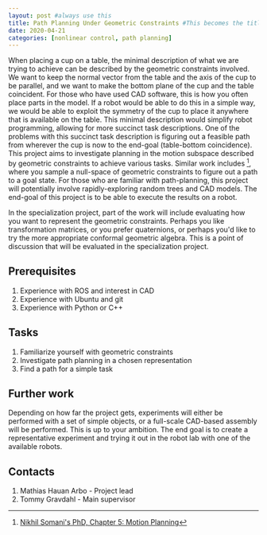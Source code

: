 ```yaml
---
layout: post #always use this
title: Path Planning Under Geometric Constraints #This becomes the title of the page
date: 2020-04-21
categories: [nonlinear control, path planning]
---
```


When placing a cup on a table, the minimal description of what we are trying to achieve can be described by the geometric constraints involved. We want to keep the normal vector from the table and the axis of the cup to be parallel, and we want to make the bottom plane of the cup and the table coincident. For those who have used CAD software, this is how you often place parts in the model. If a robot would be able to do this in a simple way, we would be able to exploit the symmetry of the cup to place it anywhere that is available on the table. This minimal description would simplify robot programming, allowing for more succinct task descriptions. One of the problems with this succinct task description is figuring out a feasible path from wherever the cup is now to the end-goal (table-bottom coincidence). This project aims to investigate planning in the motion subspace described by geometric constraints to achieve various tasks. Similar work includes [^1], where you sample a null-space of geometric constraints to figure out a path to a goal state. For those who are familiar with path-planning, this project will potentially involve rapidly-exploring random trees and CAD models. The end-goal of this project is to be able to execute the results on a robot.

In the specialization project, part of the work will include evaluating how you want to represent the geometric constraints. Perhaps you like transformation matrices, or you prefer quaternions, or perhaps you'd like to try the more appropriate conformal geometric algebra. This is a point of discussion that will be evaluated in the specialization project.
    
## Prerequisites ##

1. Experience with ROS and interest in CAD
2. Experience with Ubuntu and git
3. Experience with Python or C++

## Tasks ##

1. Familiarize yourself with geometric constraints
2. Investigate path planning in a chosen representation
3. Find a path for a simple task

## Further work ##

Depending on how far the project gets, experiments will either be performed with a set of simple objects, or a full-scale CAD-based assembly will be performed. This is up to your ambition. The end goal is to create a representative experiment and trying it out in the robot lab with one of the available robots.

## Contacts ##

1. Mathias Hauan Arbo - Project lead
2. Tommy Gravdahl - Main supervisor

[^1]: [Nikhil Somani's PhD, Chapter 5: Motion Planning](https://mediatum.ub.tum.de/doc/1431736/1431736.pdf)
